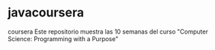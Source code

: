 # javacoursera
coursera
Este repositorio muestra las 10 semanas del curso "Computer Science: Programming with a Purpose"
